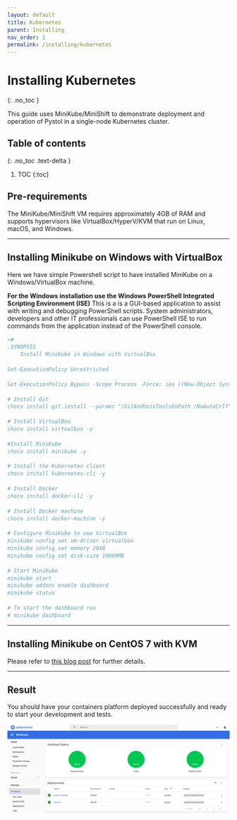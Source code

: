 ```yaml
---
layout: default
title: Kubernetes
parent: Installing
nav_order: 1
permalink: /installing/kubernetes
---
```


# Installing Kubernetes
{: .no_toc }

This guide uses MiniKube/MiniShift to demonstrate deployment and operation of Pystol
in a single-node Kubernetes cluster.

## Table of contents
{: .no_toc .text-delta }

1. TOC
{:toc}

## Pre-requirements

The MiniKube/MiniShift VM requires approximately 4GB
of RAM and supports hypervisors like
VirtualBox/HyperV/KVM
that run on Linux, macOS, and Windows.

---

## Installing Minikube on Windows with VirtualBox

Here we have simple Powershell script to have installed
MiniKube on a Windows/VirtualBox machine.

**For the Windows installation use the
Windows PowerShell Integrated Scripting Environment (ISE)**
This is a  is a GUI-based application to assist with writing
and debugging PowerShell scripts. System administrators,
developers and other IT professionals can use PowerShell ISE
to run commands from the application instead of the PowerShell console.

```powershell
<#  
.SYNOPSIS  
    Install MiniKube in Windows with VirtualBox

Set-ExecutionPolicy Unrestricted

Set-ExecutionPolicy Bypass -Scope Process -Force; iex ((New-Object System.Net.WebClient).DownloadString('https://chocolatey.org/install.ps1'))

# Install Git
choco install git.install --params "/GitAndUnixToolsOnPath /NoAutoCrlf" -y

# Install VirtualBox
choco install virtualbox -y

#Install MiniKube
choco install minikube -y

# Install the Kubernetes client
choco install kubernetes-cli -y

# Install Docker
choco install docker-cli -y

# Install Docker machine
choco install docker-machine -y

# Configure MiniKube to use VirtualBox
minikube config set vm-driver virtualbox
minikube config set memory 2048
minikube config set disk-size 10000MB

# Start MiniKube
minikube start
minikube addons enable dashboard
minikube status

# To start the dashboard run
# minikube dashboard
```

---

## Installing Minikube on CentOS 7 with KVM

Please refer to [this blog post](https://www.anstack.com/blog/2019/10/13/oil-painting-and-installing-minikube-in-centos-7.html) for further details.

---

## Result

You should have your containers platform deployed successfully and ready to start your development and tests.

![](https://raw.githubusercontent.com/pystol/pystol-docs/master/assets/images/installing_minikube.PNG)
